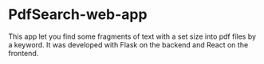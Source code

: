 # PdfSearch-web-app
This app let you find some fragments of text with a set size into pdf files by a keyword. It was developed with Flask on the backend and React on the frontend.
